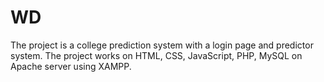 # WD
The project is a college prediction system with a login page and predictor system. The project works on HTML, CSS, JavaScript, PHP, MySQL on Apache server using XAMPP.
